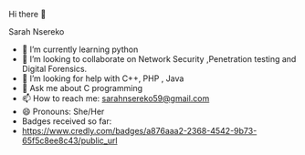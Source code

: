 Hi there 👋

Sarah Nsereko 




- 🌱 I’m currently learning python
- 👯 I’m looking to collaborate on Network Security ,Penetration testing and Digital Forensics.
- 🤔 I’m looking for help with C++, PHP , Java
- 💬 Ask me about C programming
- 📫 How to reach me: sarahnsereko59@gmail.com
- 😄 Pronouns: She/Her
- Badges received so far:
- https://www.credly.com/badges/a876aaa2-2368-4542-9b73-65f5c8ee8c43/public_url


